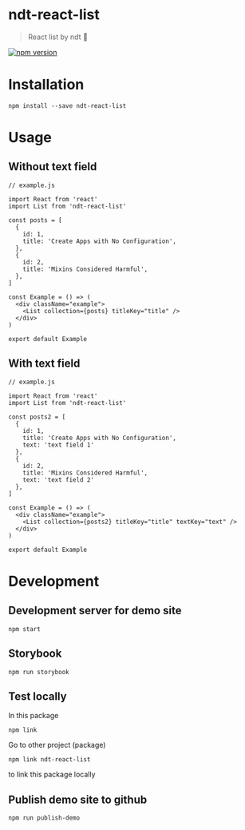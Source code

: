 # ndt-react-list

> React list by ndt 💪

[![npm version](https://img.shields.io/npm/v/ndt-react-list.svg)](https://www.npmjs.com/package/ndt-react-list)

# Installation
```
npm install --save ndt-react-list
```

# Usage

## Without text field

```
// example.js

import React from 'react'
import List from 'ndt-react-list'

const posts = [
  {
    id: 1,
    title: 'Create Apps with No Configuration',
  },
  {
    id: 2,
    title: 'Mixins Considered Harmful',
  },
]

const Example = () => (
  <div className="example">
    <List collection={posts} titleKey="title" />
  </div>
)

export default Example
```

## With text field
```
// example.js

import React from 'react'
import List from 'ndt-react-list'

const posts2 = [
  {
    id: 1,
    title: 'Create Apps with No Configuration',
    text: 'text field 1'
  },
  {
    id: 2,
    title: 'Mixins Considered Harmful',
    text: 'text field 2'
  },
]

const Example = () => (
  <div className="example">
    <List collection={posts2} titleKey="title" textKey="text" />
  </div>
)

export default Example
```

# Development
## Development server for demo site
```
npm start
```

## Storybook
```
npm run storybook
```

## Test locally
In this package
```
npm link
```

Go to other project (package)

```
npm link ndt-react-list
```

to link this package locally

## Publish demo site to github
```
npm run publish-demo
```
